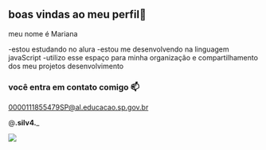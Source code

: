 ## boas vindas ao meu perfil💙 

meu nome é Mariana

-estou estudando no alura
-estou me desenvolvendo na linguagem javaScript
-utilizo esse espaço para minha organização e compartilhamento dos meu projetos desenvolvimento

### você entra em contato comigo 📫

0000111855479SP@al.educacao.sp.gov.br


@__.silv4.___

![](https://media1.tenor.com/m/sW3k-M-gH2oAAAAC/patrick-patrick-star.gif)
